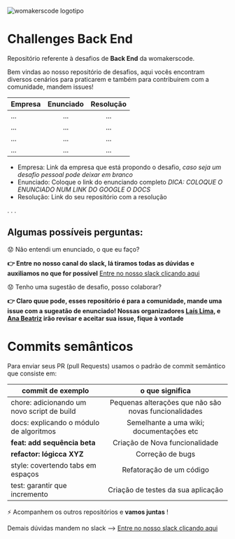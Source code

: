 ![womakerscode logotipo](https://user-images.githubusercontent.com/42419543/80400262-ed87f580-8890-11ea-8e39-aabe0f3efe1c.png)

# Challenges Back End
Repositório referente à desafios de **Back End** da womakerscode.

Bem vindas ao nosso repositório de desafios, aqui vocês encontram diversos cenários para praticarem e também para contribuirem com a comunidade, mandem issues!


| Empresa | Enunciado | Resolução    
| ------------- |:-------------:|:-------------:|
| ... | ... | ... | 
| ... | ... | ... | 
| ... | ... | ... | 
| ... | ... | ... | 


* Empresa: Link da empresa que está propondo o desafio, *caso seja um desafio pessoal pode deixar em branco*
* Enunciado: Coloque o link do enunciando completo
*DICA: COLOQUE O ENUNCIADO NUM LINK DO GOOGLE O DOCS*
* Resolução: Link do seu repositório com a resolução

. . . 

## Algumas possíveis perguntas:
:worried: Não entendi um enunciado, o que eu faço?

**:point_right: Entre no nosso canal do slack, lá tiramos todas as dúvidas e auxiliamos no que for possível** [Entre no nosso slack clicando aqui](https://app.slack.com/client/TCPDKMM4Z/CCQ5XKXPX)

:worried: Tenho uma sugestão de desafio, posso colaborar?

**:point_right: Claro quue pode, esses repositório é para a comunidade, mande uma issue com a sugeatão de enunciado! Nossas organizadores [Laís Lima](https://twitter.com/laislima_dev), e [Ana Beatriz](https://twitter.com/anabneri) irão revisar e aceitar sua issue, fique à vontade**


# Commits semânticos
Para enviar seus PR (pull Requests) usamos o padrão de commit semântico que consiste em:

| commit de exemplo  | o que significa    
| ------------- |:-------------:| 
|chore: adicionando um novo script de build     | Pequenas alterações que não são novas funcionalidades | 
| docs: explicando o módulo de algoritmos   | Semelhante a uma wiki; documentações etc  |  
| **feat: add sequência beta**          | Criação de Nova funcionalidade|  
| **refactor: lógicca XYZ**  | Correção de bugs| 
| style: covertendo tabs em espaços      | Refatoração de um código| 
| test: garantir que incremento      | Criação de testes da sua aplicação| 

:zap: Acompanhem os outros repositórios e **vamos juntas** !

Demais dúvidas mandem no slack --> [Entre no nosso slack clicando aqui](https://app.slack.com/client/TCPDKMM4Z/CCQ5XKXPX)
